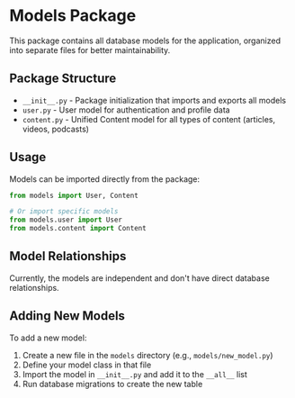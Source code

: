 # Models Package

This package contains all database models for the application, organized into separate files for better maintainability.

## Package Structure

- `__init__.py` - Package initialization that imports and exports all models
- `user.py` - User model for authentication and profile data
- `content.py` - Unified Content model for all types of content (articles, videos, podcasts)

## Usage

Models can be imported directly from the package:

```python
from models import User, Content

# Or import specific models
from models.user import User
from models.content import Content
```

## Model Relationships

Currently, the models are independent and don't have direct database relationships.

## Adding New Models

To add a new model:

1. Create a new file in the `models` directory (e.g., `models/new_model.py`)
2. Define your model class in that file
3. Import the model in `__init__.py` and add it to the `__all__` list
4. Run database migrations to create the new table 